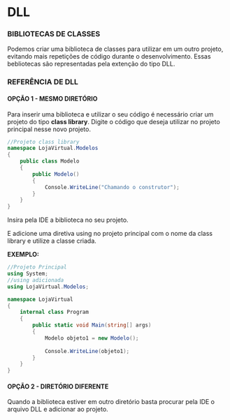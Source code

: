 # DLL

### BIBLIOTECAS DE CLASSES

Podemos criar uma biblioteca de classes para utilizar em um outro projeto, evitando mais repetições de código durante o desenvolvimento. Essas bebliotecas são representadas pela extenção do tipo DLL.

### REFERÊNCIA DE DLL

#### OPÇÃO 1 - MESMO DIRETÓRIO

Para inserir uma biblioteca e utilizar o seu código é necessário criar um projeto do tipo **class library**.  Digite o código que deseja utilizar no projeto principal nesse novo projeto.

```csharp
//Projeto class library
namespace LojaVirtual.Modelos
{
    public class Modelo
    {
        public Modelo()
        {
            Console.WriteLine("Chamando o construtor");
        }
    }
}
```

Insira pela IDE a biblioteca no seu projeto.

E adicione uma diretiva using no projeto principal com o nome da class library e utilize a classe criada.

**EXEMPLO:**

```csharp
//Projeto Principal
using System;
//using adicionada
using LojaVirtual.Modelos;

namespace LojaVirtual
{
    internal class Program
    {
        public static void Main(string[] args)
        {
            Modelo objeto1 = new Modelo();
            
            Console.WriteLine(objeto1);
        }
    }
}
```

#### OPÇÃO 2 - DIRETÓRIO DIFERENTE

Quando a biblioteca estiver em outro diretório basta procurar pela IDE o arquivo DLL e adicionar ao projeto.